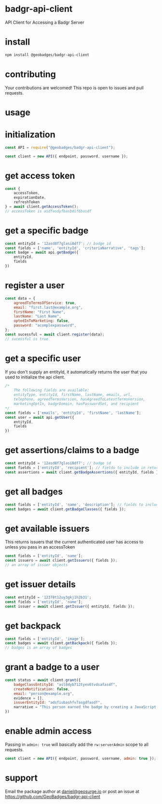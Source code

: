 # badgr-api-client
API Client for Accessing a Badgr Server

# install
```bash
npm install @geobadges/badgr-api-client
```

# contributing
Your contributions are welcomed!  This repo is open to issues and pull requests. 

# usage
# initialization
```javascript
const API = require("@geobadges/badgr-api-client");

const client = new API({ endpoint, password, username });
```

# get access token
```javascript
const {
    accessToken,
    expirationDate,
    refreshToken
} = await client.getAccessToken();
// accessToken is asdfasdyfbasbdif6basdf
```

# get a specific badge
```javascript
const entityId = '12asd8f7glasi8df7'; // badge id
const fields = ['name', 'entityId', 'criteriaNarrative', 'tags'];
const badge = await api.getBadge({
    entityId,
    fields
})
```

# register a user
```javascript
const data = {
    agreedToTermsOfService: true,
    email: "first.last@example.org",
    firstName: "First Name",
    lastName: "Last Name",
    optedInToMarketing: false,
    password: "acomplexpassword",
};
const sucessful = await client.register(data);
// sucessful is true
```

# get a specific user
If you don't supply an entityId, it automatically returns the user
that you used to initialize the api client.
```javascript
/*
    The following fields are available:
    entityType, entityId, firstName, lastName, emails, url,
    telephone, agreedTermsVersion, hasAgreedToLatestTermsVersion,
    marketingOptIn, badgrDomain, hasPasswordSet, and recipient
*/
const fields = ['emails', 'entityId', 'firstName', 'lastName'];
const user = await api.getUser({
    entityId,
    fields
})
```

# get assertions/claims to a badge 
```javascript
const entityId = '12asd8f7glasi8df7'; // badge id
const fields = ['entityId', 'recipient']; // fields to include in return
const assertions = await client.getBadgeAssertions({ entityId, fields });
```

# get all badges
```javascript
const fields = ['entityId', 'name', 'description']; // fields to include in return
const badges = await client.getBadgeClasses({ fields });
```

# get available issuers
This returns issuers that the current authenticated user has access to unless you pass in an accessToken
```javascript
const fields = ['entityId', 'name'];
const issuers = await client.getIssuers({ fields });
// an array of issuer objects
```

# get issuer details
```javascript
const entityId = '12378t12uy3gkj1h2b31';
const fields = ['entityId', 'name'];
const issuer = await client.getIssuer({ entityId, fields });
```

# get backpack
```javascript
const fields = ['entityId', 'image'];
const badges = await client.getBackpack({ fields });
// badges is an array of badges
```

# grant a badge to a user
```javascript
const status = await client.grant({
    badgeClassEntityId: "asl8dyb712tyev6tvdsafasdf",
    createNotification: false,
    email: "person@example.org",
    evidence = [],
    issuerEntityId: "adsfiubashfv7asgdfasdf",
    narrative = "This person earned the badge by creating a JavaScript Notebook that..."
})
```

# enable admin access
Passing in `admin: true` will basically add the `rw:serverAdmin` scope to all requests.
```javascript
const client = new API({ endpoint, password, username, admin: true });
```

# support
Email the package author at daniel@geosurge.io or post an issue at https://github.com/GeoBadges/badgr-api-client
